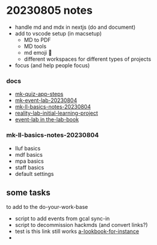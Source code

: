 # 20230805 notes

- handle md and mdx in nextjs (do and document)
- add to vscode setup (in macsetup)
  - MD to PDF
  - MD tools
  - md emoji :rocket:
  - different workspaces for different types of projects
- focus (and help people focus)



### docs
- [mk-quiz-app-steps](/D82Qzi5wSCaxeKfTsDN-xg)
- [mk-event-lab-20230804](/po0kpU3VQE202XoURNJQJg)
- [mk-ll-basics-notes-20230804](/XOiOEL_OSyiNducevywRwg)
- [reality-lab-initial-learning-project](https://hackmd.io/@ll-summer-23/r13tuFkdh/%2FGzStfSLoSu6ih0F_apxUgQ)
- [event-lab in the-lab-book](https://hackmd.io/koAK3R4RQDSZ8ssLSXLdYw)


### mk-ll-basics-notes-20230804

- lluf basics
- mdf basics
- mpa basics
- staff basics
- default settings


## some tasks

to add to the do-your-work-base

- script to add events from gcal sync-in
- script to decommission hackmds (and convert links?)
- test is this link still works [a-lookbook-for-instance](https://hackmd.io/fxI0Ap9eQra4caxRxeguTg)
- 